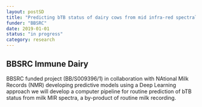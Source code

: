 ```yaml
---
layout: postSD
title: "Predicting bTB status of dairy cows from mid infra-red spectral data using machine learning"
funder: "BBSRC"
date: 2019-01-01
status: "in progress"
category: research
---
```


## BBSRC Immune Dairy

BBSRC funded project (BB/S009396/1) in collaboration with NAtional Milk Records (NMR) developing predictive models using a Deep Learning approach we will develop a computer pipeline for routine prediction of bTB status from milk MIR spectra, a by-product of routine milk recording.
